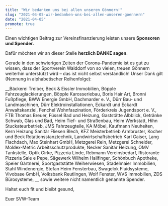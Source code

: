 ```yaml
---
title: "Wir bedanken uns bei allen unseren Gönnern!"
slug: "2021-04-05-wir-bedanken-uns-bei-allen-unseren-goennern"
date: "2021-04-05"
promote: true
---
```

Einen wichtigen Beitrag zur Vereinsfinanzierung leisten unsere **Sponsoren und Spender.**

Dafür möchten wir an dieser Stelle **herzlich DANKE sagen**.

Gerade in den schwierigen Zeiten der Corona-Pandemie ist es gut zu wissen, dass der Sportverein Walddorf von so vielen, treuen Gönnern weiterhin unterstützt wird – das ist nicht selbst verständlich! Unser Dank gilt (Nennung in alphabetischer Reihenfolge):

__Bäckerei Treiber, Beck &amp; Eissler Immobilien, Böpple Fahrzeuglackierungen, Böpple Karosseriebau, Boris Hair Art, Bronni Fußpflege, BWW Energie GmbH, Dachmarder e. V., Dürr Bau- und Landmaschinen, Dürr Elektroinstallationen, Eckardt und Eckardt Anwaltskanzlei, Fenchel Wohnfaszination, Förderkreis Jugendsport e. V., FTB Thomas Breuer, Füssel Bad und Heizung, Gaststätte Albblick, Getränke Schwab, Glas und Bad, Heim Tief- und Straßenbau, Heim Werkstatt, Hihn Stuckateurbetrieb, JMS Fahrzeugteile, KA Möbel, Kaufmann Neuheiten, Kern Heizung Sanitär Fliesen Blech, KFZ Meisterbetrieb Armbruster, Kocher und Beck Rotationsstanztechnik, Landwirtschaftsbetrieb Karl Gaiser, Lang Flachdach, Max Steinhart GmbH, Metzgerei Rein, Metzgerei Schneider, Moldex-Metric Arbeitsschutzprodukte, Necker Sanitär Heizung, OMV Tankstelle, Optik Girke, Pizzeria Linde, Rebmann Vereinsbedarf, Ristorante Pizzeria Sale e Pepe, Sägewerk Wilhelm Hailfinger, Schönbuch Apotheke, Speier Gärtnerei, Sportgaststätte Weiherwiesen, Stadelmaier Immobilien, Stahl Windenergie, Stefan Heim Fensterbau, Swagelok Fluidsysteme, Vivobase GmbH, Volksbank Reutlingen, Wolf Fenster, WVS Immobilien, ZDS Bürosysteme, __ sowie weitere nicht namentlich genannte Spender.

Haltet euch fit und bleibt gesund,

Euer SVW-Team

